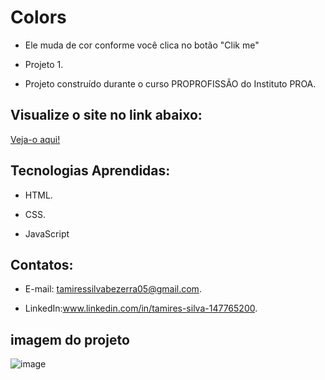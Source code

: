 # Colors

 - Ele muda de cor conforme você clica no botão "Clik me"
   
 - Projeto 1.
  
 - Projeto construído durante o curso PROPROFISSÃO do Instituto PROA.

   
 ## Visualize o site no link abaixo:
 [Veja-o aqui!]()
   
   
   
## Tecnologias Aprendidas:
 - HTML.
   
 - CSS.

 - JavaScript

## Contatos:
 - E-mail: tamiressilvabezerra05@gmail.com.
   
 - LinkedIn:www.linkedin.com/in/tamires-silva-147765200.

    
    
## imagem do projeto


![image](https://github.com/tamiressil/Colors/assets/163886976/05ef279f-e9fd-479f-8d0e-bb60c2f2c665)




